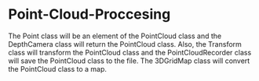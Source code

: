 # Point-Cloud-Proccesing
The Point class will be an element of the PointCloud class and the DepthCamera class will return the PointCloud class.
Also, the Transform class will transform the PointCloud class and the PointCloudRecorder class will save the PointCloud class to the file. 
The 3DGridMap class will convert the PointCloud class to a map.
